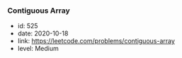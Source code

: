 ### Contiguous Array

* id: 525
* date: 2020-10-18
* link: https://leetcode.com/problems/contiguous-array
* level: Medium
